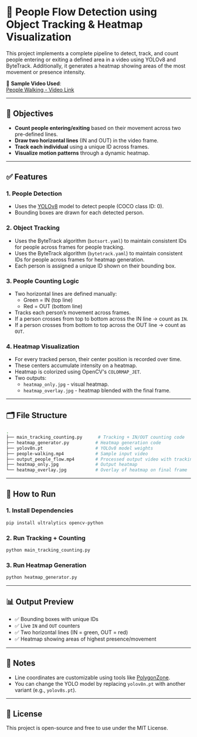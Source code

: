 # 🧠 People Flow Detection using Object Tracking & Heatmap Visualization

This project implements a complete pipeline to detect, track, and count people entering or exiting a defined area in a video using YOLOv8 and ByteTrack. Additionally, it generates a heatmap showing areas of the most movement or presence intensity.

📎 **Sample Video Used**:  
[People Walking - Video Link](https://media.roboflow.com/supervision/video-examples/people-walking.mp4)

---

## 🎯 Objectives

- **Count people entering/exiting** based on their movement across two pre-defined lines.
- **Draw two horizontal lines** (IN and OUT) in the video frame.
- **Track each individual** using a unique ID across frames.
- **Visualize motion patterns** through a dynamic heatmap.

---

## ✅ Features

### 1. **People Detection**
- Uses the [YOLOv8](https://github.com/ultralytics/ultralytics) model to detect people (COCO class ID: 0).
- Bounding boxes are drawn for each detected person.

### 2. **Object Tracking**
- Uses the ByteTrack algorithm (`botsort.yaml`) to maintain consistent IDs for people across frames for people tracking.
- Uses the ByteTrack algorithm (`bytetrack.yaml`) to maintain consistent IDs for people across frames for heatmap generation.
- Each person is assigned a unique ID shown on their bounding box.

### 3. **People Counting Logic**
- Two horizontal lines are defined manually:
  - Green = IN (top line)
  - Red = OUT (bottom line)
- Tracks each person’s movement across frames.
- If a person crosses from top to bottom across the IN line → count as `IN`.
- If a person crosses from bottom to top across the OUT line → count as `OUT`.

### 4. **Heatmap Visualization**
- For every tracked person, their center position is recorded over time.
- These centers accumulate intensity on a heatmap.
- Heatmap is colorized using OpenCV's `COLORMAP_JET`.
- Two outputs:
  - `heatmap_only.jpg` - visual heatmap.
  - `heatmap_overlay.jpg` - heatmap blended with the final frame.

---

## 🗂️ File Structure

```bash
.
├── main_tracking_counting.py      # Tracking + IN/OUT counting code
├── heatmap_generator.py          # Heatmap generation code
├── yolov8n.pt                    # YOLOv8 model weights
├── people-walking.mp4            # Sample input video
├── output_people_flow.mp4        # Processed output video with tracking
├── heatmap_only.jpg              # Output heatmap
└── heatmap_overlay.jpg           # Overlay of heatmap on final frame
```

---

## 🚀 How to Run

### 1. Install Dependencies

```bash
pip install ultralytics opencv-python
```

### 2. Run Tracking + Counting

```bash
python main_tracking_counting.py
```

### 3. Run Heatmap Generation

```bash
python heatmap_generator.py
```

---

## 📊 Output Preview

- ✅ Bounding boxes with unique IDs
- ✅ Live `IN` and `OUT` counters
- ✅ Two horizontal lines (IN = green, OUT = red)
- ✅ Heatmap showing areas of highest presence/movement

---

## 🧪 Notes

- Line coordinates are customizable using tools like [PolygonZone](https://polygonzone.roboflow.com/).
- You can change the YOLO model by replacing `yolov8n.pt` with another variant (e.g., `yolov8s.pt`).

---

## 📌 License

This project is open-source and free to use under the MIT License.
